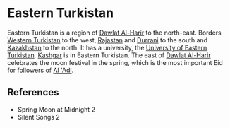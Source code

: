 # Eastern Turkistan
Eastern Turkistan is a region of [Dawlat Al-Harir](wiki/Location/Dawlat%20Al-Harir.md) to the north-east. Borders [Western Turkistan](wiki/Location/Region/Western%20Turkistan.md) to the west, [Rajastan](wiki/Location/Region/Rajastan.md) and [Durrani](wiki/Location/Region/Durrani.md) to the south and [Kazakhstan](wiki/Location/Region/Kazakhstan.md) to the north. It has a university, the [University of Eastern Turkistan](wiki/Location/Education/University%20of%20Eastern%20Turkistan.md). [Kashgar](wiki/Location/Kashgar.md) is in Eastern Turkistan. The east of [Dawlat Al-Harir](wiki/Location/Dawlat%20Al-Harir.md) celebrates the moon festival in the spring, which is the most important Eid for followers of [Al 'Adl](wiki/Culture/Deity/Al%20Adl.md).

## References
- Spring Moon at Midnight 2
- Silent Songs 2
